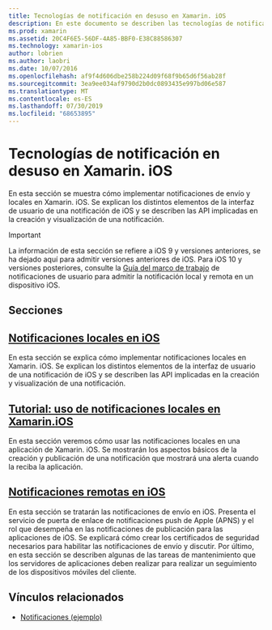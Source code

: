 ```yaml
---
title: Tecnologías de notificación en desuso en Xamarin. iOS
description: En este documento se describen las tecnologías de notificación de iOS que han quedado en desuso en favor del marco de trabajo de notificaciones de usuario, introducidos en iOS 10.
ms.prod: xamarin
ms.assetid: 20C4F6E5-56DF-4A85-BBF0-E38C88586307
ms.technology: xamarin-ios
author: lobrien
ms.author: laobri
ms.date: 10/07/2016
ms.openlocfilehash: af9f4d606dbe258b224d09f68f9b65d6f56ab28f
ms.sourcegitcommit: 3ea9ee034af9790d2b0dc0893435e997bd06e587
ms.translationtype: MT
ms.contentlocale: es-ES
ms.lasthandoff: 07/30/2019
ms.locfileid: "68653895"
---
```

# <a name="deprecated-notification-technologies-in-xamarinios"></a>Tecnologías de notificación en desuso en Xamarin. iOS

En esta sección se muestra cómo implementar notificaciones de envío y locales en Xamarin. iOS. Se explican los distintos elementos de la interfaz de usuario de una notificación de iOS y se describen las API implicadas en la creación y visualización de una notificación.

> [!IMPORTANT]
> La información de esta sección se refiere a iOS 9 y versiones anteriores, se ha dejado aquí para admitir versiones anteriores de iOS. Para iOS 10 y versiones posteriores, consulte la [Guía del marco de trabajo](~/ios/platform/user-notifications/index.md) de notificaciones de usuario para admitir la notificación local y remota en un dispositivo iOS.

## <a name="sections"></a>Secciones

<a name="Local Notifications In iOS" />

## <a name="local-notifications-in-ioslocal-notifications-in-iosmd"></a>[Notificaciones locales en iOS](local-notifications-in-ios.md)

En esta sección se explica cómo implementar notificaciones locales en Xamarin. iOS. Se explican los distintos elementos de la interfaz de usuario de una notificación de iOS y se describen las API implicadas en la creación y visualización de una notificación.

<a name="Local Notifications Walkthrough" />

## <a name="walkthrough---using-local-notifications-in-xamarinioslocal-notifications-in-ios-walkthroughmd"></a>[Tutorial: uso de notificaciones locales en Xamarin.iOS](local-notifications-in-ios-walkthrough.md)

En esta sección veremos cómo usar las notificaciones locales en una aplicación de Xamarin. iOS. Se mostrarán los aspectos básicos de la creación y publicación de una notificación que mostrará una alerta cuando la reciba la aplicación.

<a name="Remote Notifications In iOS" />

## <a name="remote-notifications-in-iosremote-notifications-in-iosmd"></a>[Notificaciones remotas en iOS](remote-notifications-in-ios.md)

En esta sección se tratarán las notificaciones de envío en iOS. Presenta el servicio de puerta de enlace de notificaciones push de Apple (APNS) y el rol que desempeña en las notificaciones de publicación para las aplicaciones de iOS. Se explicará cómo crear los certificados de seguridad necesarios para habilitar las notificaciones de envío y discutir. Por último, en esta sección se describen algunas de las tareas de mantenimiento que los servidores de aplicaciones deben realizar para realizar un seguimiento de los dispositivos móviles del cliente.

## <a name="related-links"></a>Vínculos relacionados

- [Notificaciones (ejemplo)](https://docs.microsoft.com/samples/xamarin/ios-samples/notifications)
